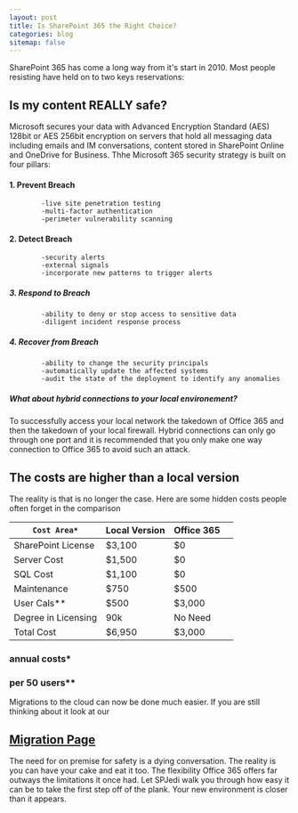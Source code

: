 ```yaml
---
layout: post
title: Is SharePoint 365 the Right Choice?
categories: blog
sitemap: false
---
```

SharePoint 365 has come a long way from it's start in 2010. Most people resisting have held on to two keys reservations:

## Is my content REALLY safe?

Microsoft secures your data with Advanced Encryption Standard (AES) 128bit or AES 256bit encryption on servers that hold all messaging data including emails and IM conversations, content stored in SharePoint Online and OneDrive for Business. Thhe Microsoft 365 security strategy is built on four pillars:

#### 1. Prevent Breach 
            -live site penetration testing
            -multi-factor authentication
            -perimeter vulnerability scanning
#### 2. Detect Breach
            -security alerts
            -external signals
            -incorporate new patterns to trigger alerts
##### 3. Respond to Breach
            -ability to deny or stop access to sensitive data
            -diligent incident response process
##### 4. Recover from Breach
            -ability to change the security principals
            -automatically update the affected systems
            -audit the state of the deployment to identify any anomalies

##### What about hybrid connections to your local environement?
To successfully access your local network the takedown of Office 365 and then the takedown of your local firewall. Hybrid connections can only go through one port and it is recommended that you only make one way connection to Office 365 to avoid such an attack. 


## The costs are higher than a local version

 The reality is that is no longer the case. Here are some hidden costs people often forget in the comparison
 
`Cost Area*` | Local Version | Office 365|  |
----- | ----- | ----- | -----
SharePoint License | $3,100 | $0 | 
Server Cost | $1,500 | $0 | 
SQL Cost | $1,100 | $0 | 
Maintenance | $750 | $500 | 
User Cals** | $500 | $3,000 | 
Degree in Licensing | 90k | No Need | 
Total Cost | $6,950 | $3,000 | 

### annual costs*  
### per 50 users**

  Migrations to the cloud can now be done much easier. If you are still thinking about it look at our  
## [Migration Page](http://spjedi.com/migration)

The need for on premise for safety is a dying conversation. The reality is you can have your cake and eat it too. The flexibility Office 365 offers far outways the limitations it once had. Let SPJedi walk you through how easy it can be to take the first step off of the plank. Your new environment is closer than it appears. 
